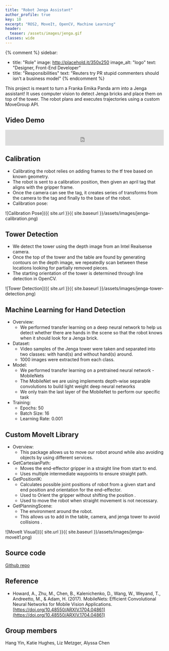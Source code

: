 ```yaml
---
title: "Robot Jenga Assistant"
author_profile: true
key: 10
excerpt: "ROS2, MoveIt, OpenCV, Machine Learning"
header:
  teaser: /assets/images/jenga.gif
classes: wide
---
```


{% comment %} 
sidebar:
  - title: "Role"
    image: http://placehold.it/350x250
    image_alt: "logo"
    text: "Designer, Front-End Developer"
  - title: "Responsibilities"
    text: "Reuters try PR stupid commenters should isn't a business model"
{% endcomment %} 

This project is meant to turn a Franka Emika Panda arm into a Jenga assistant! It uses computer vision to detect Jenga bricks and place them on top of the tower. The robot plans and executes trajectories using a custom MoveGroup API.

## Video Demo
<iframe
    width="100%"
    height="50px"
    src="https://www.youtube.com/embed/aCotjAaHfwM"
    frameborder="0"
    allow="autoplay; encrypted-media"
    allowfullscreen
>
</iframe>

## Calibration

 - Calibrating the robot relies on adding frames to the tf tree based on known geometry. 
 - The robot is sent to a calibration position, then given an april tag that aligns with the gripper frame. 
 - Once the camera can see the tag, it creates series of transforms from the camera to the tag and finally to the base of the robot. 
 - Calibration pose: 

![Calibration Pose]({{ site.url }}{{ site.baseurl }}/assets/images/jenga-calibration.png)

## Tower Detection

 - We detect the tower using the depth image from an Intel Realsense camera. 
 - Once the top of the tower and the table are found by generating contours on the depth image, we repeatedly scan between these locations looking for partially removed pieces. 
 - The starting orientation of the tower is determined through line detection in OpenCV. 

![Tower Detection]({{ site.url }}{{ site.baseurl }}/assets/images/jenga-tower-detection.png)

## Machine Learning for Hand Detection

 - Overview:
   - We performed transfer learning on a deep neural network to help us detect whether there are hands in the scene so that the robot knows when it should look for a Jenga brick. 
 - Dataset:
   - Video samples of the Jenga tower were taken and separated into two classes: with hand(s) and without hand(s) around. 
   - 1000 images were extracted from each class. 
 - Model: 
   - We performed transfer learning on a pretrained neural network - MobileNets
   - The MobileNet we are using implements depth-wise separable convolutions to build light weight deep neural networks
   - We only train the last layer of the MobileNet to perform our specific task
 - Training:
   - Epochs: 50
   - Batch Size: 16
   - Learning Rate: 0.001

## Custom MoveIt Library
 - Overview:
   - This package allows us to move our robot around while also avoiding objects by using different services. 
 - GetCartesianPath:
   - Moves the end-effector gripper in a straight line from start to end.
   - Uses multiple intermediate waypoints to ensure straight path.
 - GetPositionIK:
   - Calculates possible joint positions of robot from a given start and end position and orientation for the end-effector.
   - Used to Orient the gripper without shifting the position .
   - Used to move the robot when straight movement is not necessary.   
 - GetPlanningScene:
   - The environment around the robot.
   - This allows us to add in the table, camera, and jenga tower to avoid collisions .

![MoveIt Visual]({{ site.url }}{{ site.baseurl }}/assets/images/jenga-moveit1.png)




## Source code
[Github repo](https://github.com/hang-yin/Jenga-Assistance)

## Reference
 - Howard, A., Zhu, M., Chen, B., Kalenichenko, D., Wang, W., Weyand, T., Andreetto, M., & Adam, H. (2017). MobileNets: Efficient Convolutional Neural Networks for Mobile Vision Applications. [https://doi.org/10.48550/ARXIV.1704.04861](https://doi.org/10.48550/ARXIV.1704.04861) 

## Group members
Hang Yin, Katie Hughes, Liz Metzger, Alyssa Chen